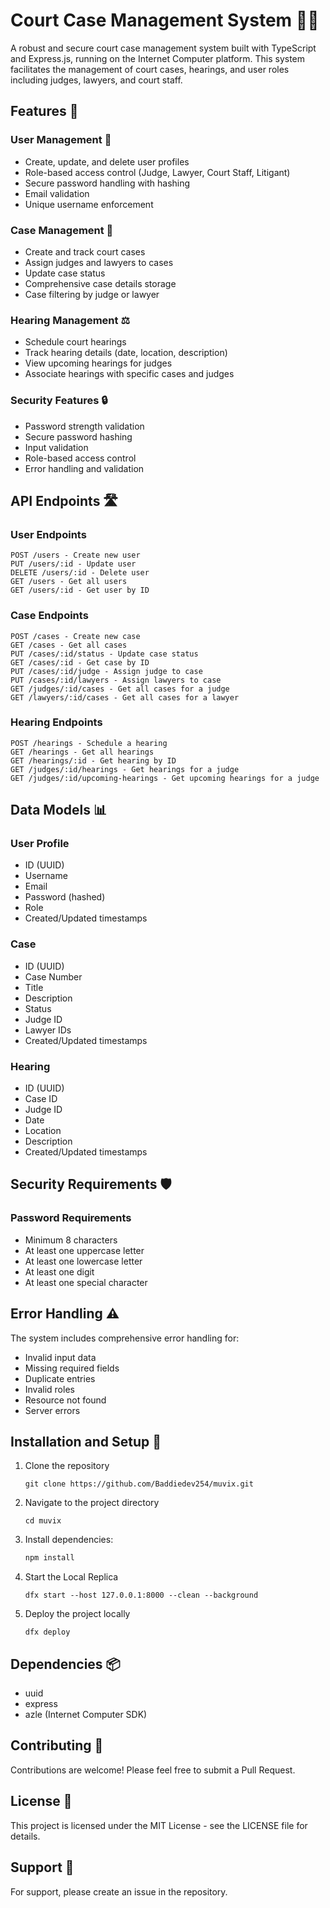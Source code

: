 # Court Case Management System 👨‍⚖️

A robust and secure court case management system built with TypeScript and Express.js, running on the Internet Computer platform. This system facilitates the management of court cases, hearings, and user roles including judges, lawyers, and court staff.

## Features 🌟

### User Management 👥
- Create, update, and delete user profiles
- Role-based access control (Judge, Lawyer, Court Staff, Litigant)
- Secure password handling with hashing
- Email validation
- Unique username enforcement

### Case Management 📁
- Create and track court cases
- Assign judges and lawyers to cases
- Update case status
- Comprehensive case details storage
- Case filtering by judge or lawyer

### Hearing Management ⚖️
- Schedule court hearings
- Track hearing details (date, location, description)
- View upcoming hearings for judges
- Associate hearings with specific cases and judges

### Security Features 🔒
- Password strength validation
- Secure password hashing
- Input validation
- Role-based access control
- Error handling and validation

## API Endpoints 🛣️

### User Endpoints
```
POST /users - Create new user
PUT /users/:id - Update user
DELETE /users/:id - Delete user
GET /users - Get all users
GET /users/:id - Get user by ID
```

### Case Endpoints
```
POST /cases - Create new case
GET /cases - Get all cases
PUT /cases/:id/status - Update case status
GET /cases/:id - Get case by ID
PUT /cases/:id/judge - Assign judge to case
PUT /cases/:id/lawyers - Assign lawyers to case
GET /judges/:id/cases - Get all cases for a judge
GET /lawyers/:id/cases - Get all cases for a lawyer
```

### Hearing Endpoints
```
POST /hearings - Schedule a hearing
GET /hearings - Get all hearings
GET /hearings/:id - Get hearing by ID
GET /judges/:id/hearings - Get hearings for a judge
GET /judges/:id/upcoming-hearings - Get upcoming hearings for a judge
```

## Data Models 📊

### User Profile
- ID (UUID)
- Username
- Email
- Password (hashed)
- Role
- Created/Updated timestamps

### Case
- ID (UUID)
- Case Number
- Title
- Description
- Status
- Judge ID
- Lawyer IDs
- Created/Updated timestamps

### Hearing
- ID (UUID)
- Case ID
- Judge ID
- Date
- Location
- Description
- Created/Updated timestamps

## Security Requirements 🛡️

### Password Requirements
- Minimum 8 characters
- At least one uppercase letter
- At least one lowercase letter
- At least one digit
- At least one special character

## Error Handling ⚠️
The system includes comprehensive error handling for:
- Invalid input data
- Missing required fields
- Duplicate entries
- Invalid roles
- Resource not found
- Server errors

## Installation and Setup 🚀

1. Clone the repository
    ```
    git clone https://github.com/Baddiedev254/muvix.git
    ```
2. Navigate to the project directory
    ```
    cd muvix

    ```
3. Install dependencies:
   ```bash
   npm install
   ```
4. Start the Local Replica
    ```
    dfx start --host 127.0.0.1:8000 --clean --background

    ```
5. Deploy the project locally
    ```
    dfx deploy

    ```

## Dependencies 📦
- uuid
- express
- azle (Internet Computer SDK)

## Contributing 🤝
Contributions are welcome! Please feel free to submit a Pull Request.

## License 📄
This project is licensed under the MIT License - see the LICENSE file for details.

## Support 💬
For support, please create an issue in the repository.